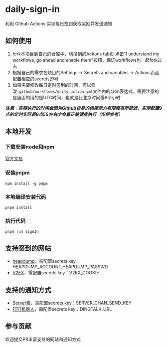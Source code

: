 # daily-sign-in

利用 Github Actions 实现每日签到获取奖励并发送通知

## 如何使用

1. fork本项目到自己的仓库中，切换到的Actions tab页 点击"I understand my workflows, go ahead and enable them"按钮，保证workflows也一起fork过去
2. 根据自己的需求在项目的Settings -> Secrets and variables -> Actions页面配置相应的secrets即可
3. 如果需要修改每日定时签到的时间，可以修改`.github/workflows/daily_action.yml`文件内的cron表达式，需要注意的是里面的用的是UTC时间，也就是比北京时间慢8个小时

_**注意：实际执行的时间会因为Github自身的调度能力有限而有所延迟，实测配置9点的定时实际是9点55左右才会真正被调度执行（仅供参考）**_

## 本地开发

### 下载安装node和npm
[官方文档](https://nodejs.cn/npm/cli/v8/configuring-npm/install/)

### 安装pnpm
```
npm install -g pnpm
```

### 本地编译安装代码
```
pnpm install
```

### 执行代码
```
pnpm run signIn
```

## 支持签到的网站

- [heapdump](https://heapdump.cn/)，需配置secrets key：HEAPDUMP_ACCOUNT,HEAPDUMP_PASSWD
- [V2EX](https://www.v2ex.com/)，需配置secrets key：V2EX_COOKIE

## 支持的通知方式

- [Server酱](https://sct.ftqq.com/)，需配置secrets key：SERVER_CHAN_SEND_KEY
- [钉钉机器人](https://open.dingtalk.com/document/orgapp/robot-overview)，需配置secrets key：DINGTALK_URL

## 参与贡献

欢迎提交PR丰富支持的网站和通知方式
